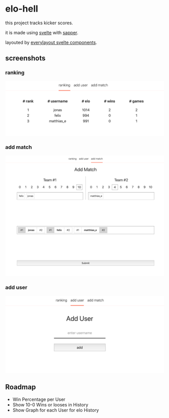 # elo-hell

this project tracks kicker scores.

it is made using [svelte](https://svelte.dev) with [sapper](https://sapper.svelte.dev).

layouted by [everylayout svelte components](https://github.com/SilvanCodes/svelte-layout-components).

## screenshots

### ranking

![table](docs/table.png)

### add match

![add_match](docs/add_match.png)

### add user

![add_user](docs/add_user.png)

## Roadmap

- Win Percentage per User
- Show 10-0 Wins or looses in History
- Show Graph for each User for elo History
